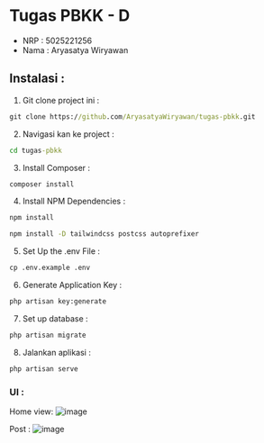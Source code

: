 # Tugas PBKK - D
- NRP : 5025221256
- Nama : Aryasatya Wiryawan

## Instalasi :
1. Git clone project ini :
```cmd
git clone https://github.com/AryasatyaWiryawan/tugas-pbkk.git
```
2. Navigasi kan ke project :

```cmd
cd tugas-pbkk
```
3. Install Composer :
```cmd
composer install
```
4. Install NPM Dependencies :
```cmd
npm install

npm install -D tailwindcss postcss autoprefixer
```
5. Set Up the .env File :
```cmd
cp .env.example .env
```
6. Generate Application Key :
```cmd
php artisan key:generate
```
7. Set up database :
```cmd
php artisan migrate
```
8. Jalankan aplikasi :
```cmd
php artisan serve
```

### UI :

Home view:
![image](https://github.com/user-attachments/assets/37a84db2-3174-4b1a-b3fb-4bf356d238c0)

Post :
![image](https://github.com/user-attachments/assets/b6aee052-9a9a-4c63-aab7-4c7ae83f1bef)


